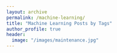 ```yaml
---
layout: archive
permalink: /machine-learning/
title: "Machine Learning Posts by Tags"
author_profile: true
header:
  image: "/images/maintenance.jpg"
---
```

